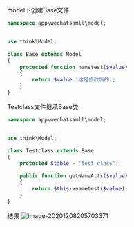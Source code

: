 model下创建Base文件

```php
namespace app\wechatsamll\model;


use think\Model;

class Base extends Model
{
    protected function nametest($value)
    {
        return $value.'这是修改后的';
    }
}
```



Testclass文件继承Base类

```php
namespace app\wechatsamll\model;


use think\Model;

class Testclass extends Base
{
    protected $table = 'test_class';

    public function getNameAttr($value)
    {
        return $this->nametest($value);
    }
}


```

结果 ![image-20201208205703371](https://i.imgur.com/J2lWYwn.png)

